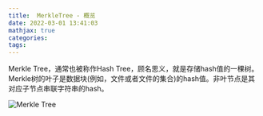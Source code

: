 ```yaml
---
title:  MerkleTree - 概览
date: 2022-03-01 13:41:03
mathjax: true
categories:
tags: 
---
```


Merkle Tree，通常也被称作Hash Tree，顾名思义，就是存储hash值的一棵树。Merkle树的叶子是数据块(例如，文件或者文件的集合)的hash值。非叶节点是其对应子节点串联字符串的hash。

![Merkle Tree](https://images2015.cnblogs.com/blog/834896/201605/834896-20160527163537178-321412097.png)
